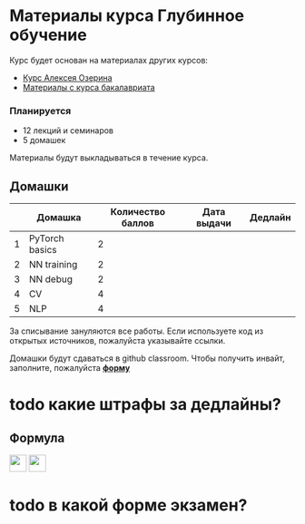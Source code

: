 # Материалы курса Глубинное обучение

Курс будет основан на материалах других курсов:
* [Курс Алексея Озерина]( https://github.com/m12sl/dl-hse-2021)
* [Материалы с курса бакалавриата](https://github.com/aosokin/dl_cshse_ami/tree/master/2021-fall/homeworks_small)

### Планируется

* 12 лекций и семинаров
* 5 домашек

Материалы будут выкладываться в течение курса.

## Домашки

|   | Домашка        | Количество баллов | Дата выдачи | Дедлайн |
|---|----------------|-------------------|-------------|---------|
| 1 | PyTorch basics | 2                 |             |         |
| 2 | NN training    | 2                 |             |         |
| 3 | NN debug       | 2                 |             |         |
| 4 | CV             | 4                 |             |         |
| 5 | NLP            | 4                 |             |         |

За списывание зануляются все работы. Если используете код из открытых источников, пожалуйста указывайте ссылки.

Домашки будут сдаваться в github classroom. Чтобы получить инвайт, заполните, пожалуйста [**форму**](https://docs.google.com/forms/d/e/1FAIpQLScE3EKAA5Yo8IkWDumVdnVtleb3551ujli9wFpZMK_MINseKA/viewform?usp=sf_link)

# todo какие штрафы за дедлайны?

## Формула

<img src="https://render.githubusercontent.com/render/math?math=O_%7Bhw%7D%20%3D%20%5Cfrac%2010%2012%20%5Csum_i%20O_%7Bhw_i%7D" height=30>
<img src="https://render.githubusercontent.com/render/math?math=O_%7Btotal%7D%20%3D%200.7%20*%20O_%7Bhw%7D%20%2B%200.3%20*%20O_%7Bexam%7D" height=30>

# todo в какой форме экзамен?
